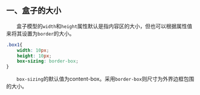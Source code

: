 ## 一、盒子的大小
&nbsp;&nbsp;&nbsp;&nbsp;&nbsp;&nbsp;&nbsp;盒子模型的`width`和`height`属性默认是指内容区的大小，但也可以根据属性值来将其设置为`border`的大小。
```css
.box1{
    width: 10px;
    height: 10px;
    box-sizing: border-box;
}
```
&nbsp;&nbsp;&nbsp;&nbsp;&nbsp;&nbsp;&nbsp;`box-sizing`的默认值为content-box。采用`border-box`则尺寸为外界边框包围的大小。